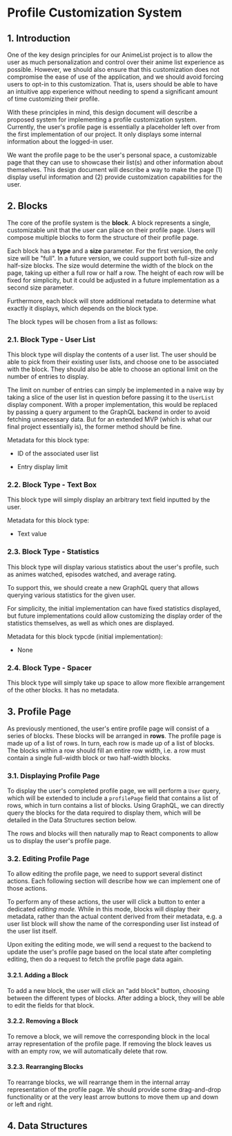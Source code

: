 # Profile Customization System

## 1. Introduction

One of the key design principles for our AnimeList project is to allow the user as much personalization and control over their anime list experience as possible. However, we should also ensure that this customization does not compromise the ease of use of the application, and we should avoid forcing users to opt-in to this customization. That is, users should be able to have an intuitive app experience without needing to spend a significant amount of time customizing their profile.

With these principles in mind, this design document will describe a proposed system for implementing a profile customization system. Currently, the user's profile page is essentially a placeholder left over from the first implementation of our project. It only displays some internal information about the logged-in user.

We want the profile page to be the user's personal space, a customizable page that they can use to showcase their list(s) and other information about themselves. This design document will describe a way to make the page (1) display useful information and (2) provide customization capabilities for the user.

## 2. Blocks

The core of the profile system is the **block**. A block represents a single, customizable unit that the user can place on their profile page. Users will compose multiple blocks to form the structure of their profile page.

Each block has a **type** and a **size** parameter. For the first version, the only size will be "full". In a future version, we could support both full-size and half-size blocks. The size would determine the width of the block on the page, taking up either a full row or half a row. The height of each row will be fixed for simplicity, but it could be adjusted in a future implementation as a second size parameter.

Furthermore, each block will store additional metadata to determine what exactly it displays, which depends on the block type.

The block types will be chosen from a list as follows:

### 2.1. Block Type - User List

This block type will display the contents of a user list. The user should be able to pick from their existing user lists, and choose one to be associated with the block. They should also be able to choose an optional limit on the number of entries to display.

The limit on number of entries can simply be implemented in a naive way by taking a slice of the user list in question before passing it to the `UserList` display component. With a proper implementation, this would be replaced by passing a query argument to the GraphQL backend in order to avoid fetching unnecessary data. But for an extended MVP (which is what our final project essentially is), the former method should be fine.

Metadata for this block type:

* ID of the associated user list

* Entry display limit

### 2.2. Block Type - Text Box

This block type will simply display an arbitrary text field inputted by the user.

Metadata for this block type:

* Text value

### 2.3. Block Type - Statistics

This block type will display various statistics about the user's profile, such as animes watched, episodes watched, and average rating.

To support this, we should create a new GraphQL query that allows querying various statistics for the given user.

For simplicity, the initial implementation can have fixed statistics displayed, but future implementations could allow customizing the display order of the statistics themselves, as well as which ones are displayed.

Metadata for this block typcde (initial implementation):

* None

### 2.4. Block Type - Spacer

This block type will simply take up space to allow more flexible arrangement of the other blocks. It has no metadata.

## 3. Profile Page

As previously mentioned, the user's entire profile page will consist of a series of blocks. These blocks will be arranged in **rows**. The profile page is made up of a list of rows. In turn, each row is made up of a list of blocks. The blocks within a row should fill an entire row width, i.e. a row must contain a single full-width block or two half-width blocks.

### 3.1. Displaying Profile Page

To display the user's completed profile page, we will perform a `User` query, which will be extended to include a `profilePage` field that contains a list of rows, which in turn contains a list of blocks. Using GraphQL, we can directly query the blocks for the data required to display them, which will be detailed in the Data Structures section below.

The rows and blocks will then naturally map to React components to allow us to display the user's profile page.

### 3.2. Editing Profile Page

To allow editing the profile page, we need to support several distinct actions. Each following section will describe how we can implement one of those actions.

To perform any of these actions, the user will click a button to enter a dedicated *editing mode.* While in this mode, blocks will display their metadata, rather than the actual content derived from their metadata, e.g. a user list block will show the name of the corresponding user list instead of the user list itself.

Upon exiting the editing mode, we will send a request to the backend to update the user's profile page based on the local state after completing editing, then do a request to fetch the profile page data again.

#### 3.2.1. Adding a Block

To add a new block, the user will click an "add block" button, choosing between the different types of blocks. After adding a block, they will be able to edit the fields for that block.

#### 3.2.2. Removing a Block

To remove a block, we will remove the corresponding block in the local array representation of the profile page. If removing the block leaves us with an empty row, we will automatically delete that row.

#### 3.2.3. Rearranging Blocks

To rearrange blocks, we will rearrange them in the internal array representation of the profile page. We should provide some drag-and-drop functionality or at the very least arrow buttons to move them up and down or left and right.

## 4. Data Structures
